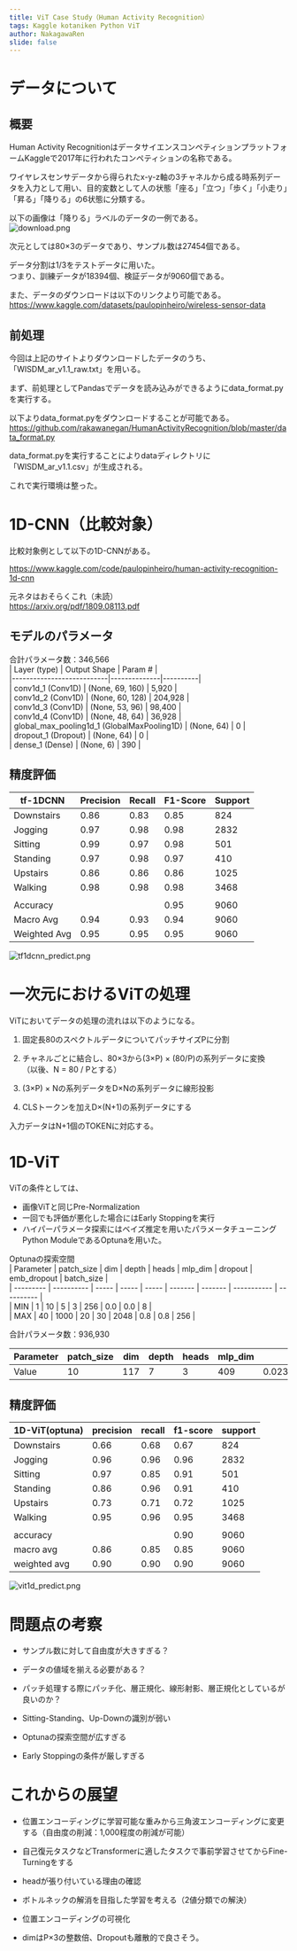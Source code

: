 ```yaml
---
title: ViT Case Study（Human Activity Recognition）
tags: Kaggle kotaniken Python ViT
author: NakagawaRen
slide: false
---
```

# データについて

## 概要
Human Activity RecognitionはデータサイエンスコンペティションプラットフォームKaggleで2017年に行われたコンペティションの名称である。  

ワイヤレスセンサデータから得られたx-y-z軸の3チャネルから成る時系列データを入力として用い、目的変数として人の状態「座る」「立つ」「歩く」「小走り」「昇る」「降りる」の6状態に分類する。  

以下の画像は「降りる」ラベルのデータの一例である。  
![download.png](image/download.png)  

次元としては80×3のデータであり、サンプル数は27454個である。  

データ分割は1/3をテストデータに用いた。  
つまり、訓練データが18394個、検証データが9060個である。  

また、データのダウンロードは以下のリンクより可能である。  
https://www.kaggle.com/datasets/paulopinheiro/wireless-sensor-data  

## 前処理
今回は上記のサイトよりダウンロードしたデータのうち、「WISDM_ar_v1.1_raw.txt」を用いる。  

まず、前処理としてPandasでデータを読み込みができるようにdata_format.pyを実行する。  

以下よりdata_format.pyをダウンロードすることが可能である。  
https://github.com/rakawanegan/HumanActivityRecognition/blob/master/data_format.py  

data_format.pyを実行することによりdataディレクトリに「WISDM_ar_v1.1.csv」が生成される。  

これで実行環境は整った。  

# 1D-CNN（比較対象）

比較対象例として以下の1D-CNNがある。  

https://www.kaggle.com/code/paulopinheiro/human-activity-recognition-1d-cnn  

元ネタはおそらくこれ（未読）  
https://arxiv.org/pdf/1809.08113.pdf  

## モデルのパラメータ

合計パラメータ数：346,566  
| Layer (type)              | Output Shape | Param #  |  
|---------------------------|--------------|----------|  
| conv1d_1 (Conv1D)         | (None, 69, 160)  | 5,920  |  
| conv1d_2 (Conv1D)         | (None, 60, 128)  | 204,928  |  
| conv1d_3 (Conv1D)         | (None, 53, 96)   | 98,400  |  
| conv1d_4 (Conv1D)         | (None, 48, 64)   | 36,928  |  
| global_max_pooling1d_1 (GlobalMaxPooling1D) | (None, 64) | 0  |  
| dropout_1 (Dropout)       | (None, 64)  | 0  |  
| dense_1 (Dense)           | (None, 6)   | 390  |  

## 精度評価

|   tf-1DCNN  | Precision | Recall | F1-Score | Support |  
|-------------|-----------|--------|----------|---------|  
| Downstairs  |   0.86    |  0.83  |   0.85   |   824   |  
| Jogging     |   0.97    |  0.98  |   0.98   |  2832   |  
| Sitting     |   0.99    |  0.97  |   0.98   |   501   |  
| Standing    |   0.97    |  0.98  |   0.97   |   410   |  
| Upstairs    |   0.86    |  0.86  |   0.86   |  1025   |  
| Walking     |   0.98    |  0.98  |   0.98   |  3468   |  
|             |           |        |          |         |  
| Accuracy    |           |        |   0.95   |  9060   |  
| Macro Avg   |   0.94    |  0.93  |   0.94   |  9060   |  
| Weighted Avg|   0.95    |  0.95  |   0.95   |  9060   |  

![tf1dcnn_predict.png](image/tf1dcnn_predict.png)  

# 一次元におけるViTの処理

ViTにおいてデータの処理の流れは以下のようになる。  

1. 固定長80のスペクトルデータについてパッチサイズPに分割  

2. チャネルごとに結合し、80×3から(3×P) × (80/P)の系列データに変換  
（以後、N = 80 / Pとする）  

3. (3×P) × Nの系列データをD×Nの系列データに線形投影  

4. CLSトークンを加えD×(N+1)の系列データにする  

入力データはN+1個のTOKENに対応する。  


# 1D-ViT

ViTの条件としては、  
- 画像ViTと同じPre-Normalization  
- 一回でも評価が悪化した場合にはEarly Stoppingを実行  
- ハイパーパラメータ探索にはベイズ推定を用いたパラメータチューニングPython ModuleであるOptunaを用いた。  

Optunaの探索空間  
| Parameter | patch_size | dim   | depth | heads | mlp_dim | dropout | emb_dropout | batch_size |  
| --------- | ---------- | ----- | ----- | ----- | ------- | ------- | ----------- | ---------- |  
| MIN       | 1          | 10    | 5     | 3     | 256     | 0.0     | 0.0         | 8          |  
| MAX       | 40         | 1000  | 20    | 30    | 2048    | 0.8     | 0.8         | 256        |  


合計パラメータ数：936,930  

| Parameter     | patch_size | dim  | depth | heads | mlp_dim | dropout              | emb_dropout          | batch_size |  
|---------------|------------|------|-------|-------|---------|----------------------|----------------------|------------|  
| Value         | 10         | 117  | 7     | 3     | 409     | 0.02396243350698014  | 0.07984604757032415  | 256        |  


## 精度評価

|1D-ViT(optuna)| precision | recall | f1-score | support |  
|--------------|-----------|--------|----------|---------|  
| Downstairs   |   0.66    |  0.68  |   0.67   |   824   |  
| Jogging      |   0.96    |  0.96  |   0.96   |   2832  |  
| Sitting      |   0.97    |  0.85  |   0.91   |   501   |  
| Standing     |   0.86    |  0.96  |   0.91   |   410   |  
| Upstairs     |   0.73    |  0.71  |   0.72   |   1025  |  
| Walking      |   0.95    |  0.96  |   0.95   |   3468  |  
|              |           |        |          |         |  
| accuracy     |           |        |   0.90   |   9060  |  
| macro avg    |   0.86    |  0.85  |   0.85   |   9060  |  
| weighted avg | 0.90    |  0.90  |   0.90   |   9060  |  

![vit1d_predict.png](image/vit1d_predict.png)  


# 問題点の考察
- サンプル数に対して自由度が大きすぎる？  

- データの値域を揃える必要がある？  

- パッチ処理する際にパッチ化、層正規化、線形射影、層正規化としているが良いのか？  

- Sitting-Standing、Up-Downの識別が弱い  

- Optunaの探索空間が広すぎる  

- Early Stoppingの条件が厳しすぎる  

# これからの展望
- 位置エンコーディングに学習可能な重みから三角波エンコーディングに変更する（自由度の削減：1,000程度の削減が可能）  

- 自己復元タスクなどTransformerに適したタスクで事前学習させてからFine-Turningをする  

- headが張り付いている理由の確認  

- ボトルネックの解消を目指した学習を考える（2値分類での解決）  

- 位置エンコーディングの可視化  

- dimはP×3の整数倍、Dropoutも離散的で良さそう。  
